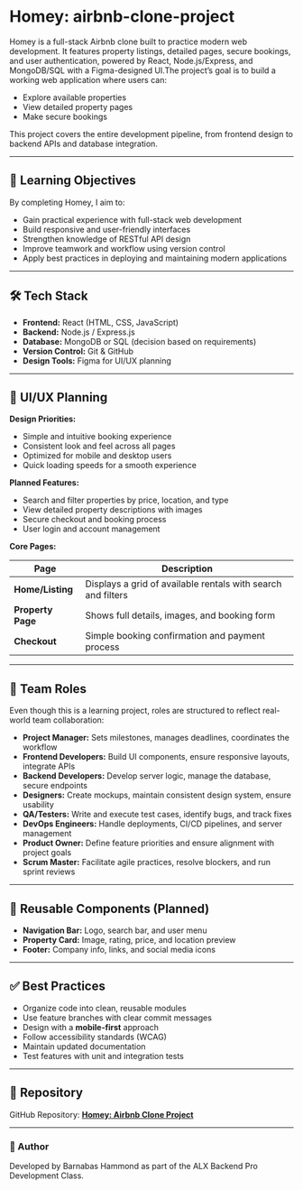 # Homey: airbnb-clone-project
Homey is a full-stack Airbnb clone built to practice modern web development. It features property listings, detailed pages, secure bookings, and user authentication, powered by React, Node.js/Express, and MongoDB/SQL with a Figma-designed UI.The project’s goal is to build a working web application where users can:

- Explore available properties  
- View detailed property pages  
- Make secure bookings  

This project covers the entire development pipeline, from frontend design to backend APIs and database integration.

---

## 🎯 Learning Objectives
By completing Homey, I aim to:  

- Gain practical experience with full-stack web development  
- Build responsive and user-friendly interfaces  
- Strengthen knowledge of RESTful API design  
- Improve teamwork and workflow using version control  
- Apply best practices in deploying and maintaining modern applications  

---

## 🛠 Tech Stack
- **Frontend:** React (HTML, CSS, JavaScript)  
- **Backend:** Node.js / Express.js  
- **Database:** MongoDB or SQL (decision based on requirements)  
- **Version Control:** Git & GitHub  
- **Design Tools:** Figma for UI/UX planning  

---

## 🎨 UI/UX Planning
**Design Priorities:**  
- Simple and intuitive booking experience  
- Consistent look and feel across all pages  
- Optimized for mobile and desktop users  
- Quick loading speeds for a smooth experience  

**Planned Features:**  
- Search and filter properties by price, location, and type  
- View detailed property descriptions with images  
- Secure checkout and booking process  
- User login and account management  

**Core Pages:**  

| Page              | Description |
|-------------------|-------------|
| **Home/Listing**  | Displays a grid of available rentals with search and filters |
| **Property Page** | Shows full details, images, and booking form |
| **Checkout**      | Simple booking confirmation and payment process |

---

## 👥 Team Roles 
Even though this is a learning project, roles are structured to reflect real-world team collaboration:

- **Project Manager:** Sets milestones, manages deadlines, coordinates the workflow  
- **Frontend Developers:** Build UI components, ensure responsive layouts, integrate APIs  
- **Backend Developers:** Develop server logic, manage the database, secure endpoints  
- **Designers:** Create mockups, maintain consistent design system, ensure usability  
- **QA/Testers:** Write and execute test cases, identify bugs, and track fixes  
- **DevOps Engineers:** Handle deployments, CI/CD pipelines, and server management  
- **Product Owner:** Define feature priorities and ensure alignment with project goals  
- **Scrum Master:** Facilitate agile practices, resolve blockers, and run sprint reviews  

---

## 🧩 Reusable Components (Planned)
- **Navigation Bar:** Logo, search bar, and user menu  
- **Property Card:** Image, rating, price, and location preview  
- **Footer:** Company info, links, and social media icons  

---

## ✅ Best Practices
- Organize code into clean, reusable modules  
- Use feature branches with clear commit messages  
- Design with a **mobile-first** approach  
- Follow accessibility standards (WCAG)  
- Maintain updated documentation  
- Test features with unit and integration tests  

---

## 📌 Repository
GitHub Repository: **[Homey: Airbnb Clone Project](https://github.com/KvngNii/airbnb-clone-projec)**  

---

### 👤 Author
Developed by Barnabas Hammond as part of the ALX Backend Pro Development Class.

